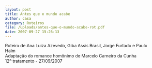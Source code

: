 ```yaml
---
layout: post
title: Antes que o mundo acabe
author: casa
category: Roteiros
file: /uploads/antes-que-o-mundo-acabe-rot.pdf
date: 2007-09-27 15:26:13
---
```

Roteiro de Ana Luiza Azevedo, Giba Assis Brasil, Jorge Furtado e Paulo Halm\
Adaptação do romance homônimo de Marcelo Carneiro da Cunha\
12º tratamento - 27/09/2007